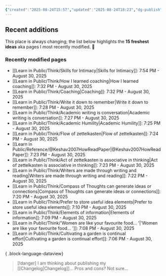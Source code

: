 ```yaml
---
{"created":"2025-08-24T15:57","updated":"2025-08-24T18:23","dg-publish":true,"noteIcon":"signpost","dg-path":"Recent Plantings.md","permalink":"/recent-plantings/","dgPassFrontmatter":true}
---
```


## Recent additions 

This place is always changing; the list below highlights the **15 freshest ideas** aka pages I most recently modified. 🍃

### Recently modified pages
- [[Learn in Public/Think/Skills for Intimacy\|Skills for Intimacy]]: 7:54 PM - August 30, 2025
- [[Learn in Public/Think/How I learned coaching\|How I learned coaching]]: 7:32 PM - August 30, 2025
- [[Learn in Public/Think/Coaching\|Coaching]]: 7:32 PM - August 30, 2025
- [[Learn in Public/Think/Write it down to remember\|Write it down to remember]]: 7:28 PM - August 30, 2025
- [[Learn in Public/Think/Academic writing is conversation\|Academic writing is conversation]]: 7:27 PM - August 30, 2025
- [[Learn in Public/Think/Academic Humility\|Academic Humility]]: 7:25 PM - August 30, 2025
- [[Learn in Public/Think/Flow of zettelkasten\|Flow of zettelkasten]]: 7:24 PM - August 30, 2025
- [[Learn in Public/Reference/@Keshav2007HowReadPaper\|@Keshav2007HowReadPaper]]: 7:23 PM - August 30, 2025
- [[Learn in Public/Think/Act of zettelkasten is associative in thinking\|Act of zettelkasten is associative in thinking]]: 7:23 PM - August 30, 2025
- [[Learn in Public/Think/Writers are made through writing and reading\|Writers are made through writing and reading]]: 7:22 PM - August 30, 2025
- [[Learn in Public/Think/Compass of Thoughts can generate ideas or connections\|Compass of Thoughts can generate ideas or connections]]: 7:20 PM - August 30, 2025
- [[Learn in Public/Think/Prefer to store useful idea elements\|Prefer to store useful idea elements]]: 7:10 PM - August 30, 2025
- [[Learn in Public/Think/Elements of information\|Elements of information]]: 7:09 PM - August 30, 2025
- [[Learn in Public/Think/'Women are like your favourite food... '\|'Women are like your favourite food... ']]: 7:08 PM - August 30, 2025
- [[Learn in Public/Think/Cultivating a garden is continual effort\|Cultivating a garden is continual effort]]: 7:06 PM - August 30, 2025

{ .block-language-dataview}

> [!danger] I am thinking about publishing my [[Changelog\|Changelog]]... 
> Pros and cons? Not sure...

